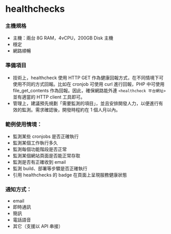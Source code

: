 # healthchecks

### 主機規格
* 主機：兩台 8G RAM，4vCPU，200GB Disk 主機
* 穩定
* 網路順暢

### 準備項目

* 技術上，healthcheck 使用 HTTP GET 作為健康回報方式，在不同情境下可使用不同的方式回報。比如在 cronjob 可使用 curl 進行回報，PHP 中可使用 file_get_contents 作為回報。因此，確保網路能外連 `<healthcheck 平台網址>` 並有適當的 HTTP client 工具即可。
* 管理上，建議預先規劃「需要監測的項目」，並且安排開發人力，以便進行有效的監測。需求確認後，開發時程約在 1 個人月以內。

### 範例使用情境：
* 監測某些 cronjobs 是否正確執行
* 監測某個工作執行多久
* 監測每個功能階段是否正常
* 監測某個網站頁面是否能正常存取
* 監測是否有正確收到 email
* 監測 build、部署等步驟是否正確執行
* 引用 healthchecks 的 badge 在頁面上呈現服務健康狀態

### 通知方式：
* email
* 即時通訊
* 簡訊
* 電話語音
* 其它（支援以 API 串接）
